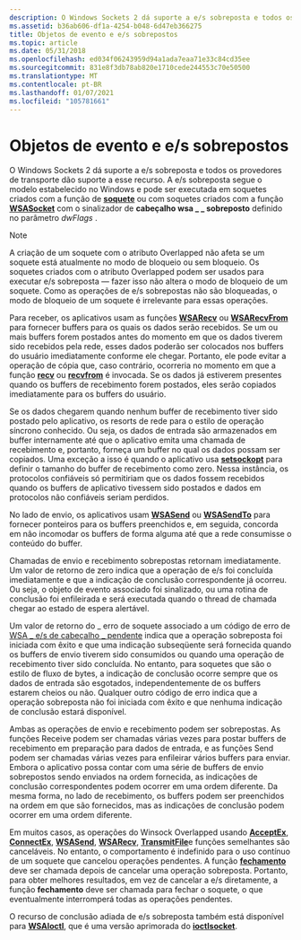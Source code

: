 ```yaml
---
description: O Windows Sockets 2 dá suporte a e/s sobreposta e todos os provedores de transporte dão suporte a esse recurso.
ms.assetid: b36ab606-df1a-4254-b048-6d47eb366275
title: Objetos de evento e e/s sobrepostos
ms.topic: article
ms.date: 05/31/2018
ms.openlocfilehash: ed034f06243959d94a1ada7eaa71e33c84cd35ee
ms.sourcegitcommit: 831e8f3db78ab820e1710cede244553c70e50500
ms.translationtype: MT
ms.contentlocale: pt-BR
ms.lasthandoff: 01/07/2021
ms.locfileid: "105781661"
---
```

# <a name="overlapped-io-and-event-objects"></a>Objetos de evento e e/s sobrepostos

O Windows Sockets 2 dá suporte a e/s sobreposta e todos os provedores de transporte dão suporte a esse recurso. A e/s sobreposta segue o modelo estabelecido no Windows e pode ser executada em soquetes criados com a função de [**soquete**](/windows/desktop/api/Winsock2/nf-winsock2-socket) ou com soquetes criados com a função [**WSASocket**](/windows/desktop/api/Winsock2/nf-winsock2-wsasocketa) com o sinalizador de **cabeçalho wsa \_ \_ sobreposto** definido no parâmetro *dwFlags* .

> [!Note]  
> A criação de um soquete com o atributo Overlapped não afeta se um soquete está atualmente no modo de bloqueio ou sem bloqueio. Os soquetes criados com o atributo Overlapped podem ser usados para executar e/s sobreposta — fazer isso não altera o modo de bloqueio de um soquete. Como as operações de e/s sobrepostas não são bloqueadas, o modo de bloqueio de um soquete é irrelevante para essas operações.

 

Para receber, os aplicativos usam as funções [**WSARecv**](/windows/desktop/api/Winsock2/nf-winsock2-wsarecv) ou [**WSARecvFrom**](/windows/desktop/api/Winsock2/nf-winsock2-wsarecvfrom) para fornecer buffers para os quais os dados serão recebidos. Se um ou mais buffers forem postados antes do momento em que os dados tiverem sido recebidos pela rede, esses dados poderão ser colocados nos buffers do usuário imediatamente conforme ele chegar. Portanto, ele pode evitar a operação de cópia que, caso contrário, ocorreria no momento em que a função [**recv**](/windows/desktop/api/winsock/nf-winsock-recv) ou [**recvfrom**](/windows/desktop/api/winsock/nf-winsock-recvfrom) é invocada. Se os dados já estiverem presentes quando os buffers de recebimento forem postados, eles serão copiados imediatamente para os buffers do usuário.

Se os dados chegarem quando nenhum buffer de recebimento tiver sido postado pelo aplicativo, os resorts de rede para o estilo de operação síncrono conhecido. Ou seja, os dados de entrada são armazenados em buffer internamente até que o aplicativo emita uma chamada de recebimento e, portanto, forneça um buffer no qual os dados possam ser copiados. Uma exceção a isso é quando o aplicativo usa [**setsockopt**](/windows/desktop/api/winsock/nf-winsock-setsockopt) para definir o tamanho do buffer de recebimento como zero. Nessa instância, os protocolos confiáveis só permitiriam que os dados fossem recebidos quando os buffers de aplicativo tivessem sido postados e dados em protocolos não confiáveis seriam perdidos.

No lado de envio, os aplicativos usam [**WSASend**](/windows/desktop/api/Winsock2/nf-winsock2-wsasend) ou [**WSASendTo**](/windows/desktop/api/Winsock2/nf-winsock2-wsasendto) para fornecer ponteiros para os buffers preenchidos e, em seguida, concorda em não incomodar os buffers de forma alguma até que a rede consumisse o conteúdo do buffer.

Chamadas de envio e recebimento sobrepostas retornam imediatamente. Um valor de retorno de zero indica que a operação de e/s foi concluída imediatamente e que a indicação de conclusão correspondente já ocorreu. Ou seja, o objeto de evento associado foi sinalizado, ou uma rotina de conclusão foi enfileirada e será executada quando o thread de chamada chegar ao estado de espera alertável.

Um valor de retorno do \_ erro de soquete associado a um código de erro de [WSA \_ e/s de cabeçalho \_ pendente](windows-sockets-error-codes-2.md) indica que a operação sobreposta foi iniciada com êxito e que uma indicação subseqüente será fornecida quando os buffers de envio tiverem sido consumidos ou quando uma operação de recebimento tiver sido concluída. No entanto, para soquetes que são o estilo de fluxo de bytes, a indicação de conclusão ocorre sempre que os dados de entrada são esgotados, independentemente de os buffers estarem cheios ou não. Qualquer outro código de erro indica que a operação sobreposta não foi iniciada com êxito e que nenhuma indicação de conclusão estará disponível.

Ambas as operações de envio e recebimento podem ser sobrepostas. As funções Receive podem ser chamadas várias vezes para postar buffers de recebimento em preparação para dados de entrada, e as funções Send podem ser chamadas várias vezes para enfileirar vários buffers para enviar. Embora o aplicativo possa contar com uma série de buffers de envio sobrepostos sendo enviados na ordem fornecida, as indicações de conclusão correspondentes podem ocorrer em uma ordem diferente. Da mesma forma, no lado de recebimento, os buffers podem ser preenchidos na ordem em que são fornecidos, mas as indicações de conclusão podem ocorrer em uma ordem diferente.

Em muitos casos, as operações do Winsock Overlapped usando [**AcceptEx**](/windows/win32/api/mswsock/nf-mswsock-acceptex), [**ConnectEx**](/windows/desktop/api/Mswsock/nc-mswsock-lpfn_connectex), [**WSASend**](/windows/desktop/api/Winsock2/nf-winsock2-wsasend), [**WSARecv**](/windows/desktop/api/Winsock2/nf-winsock2-wsarecv), [**TransmitFile**](/windows/win32/api/mswsock/nf-mswsock-transmitfile)e funções semelhantes são canceláveis. No entanto, o comportamento é indefinido para o uso contínuo de um soquete que cancelou operações pendentes. A função [**fechamento**](/windows/desktop/api/winsock/nf-winsock-closesocket) deve ser chamada depois de cancelar uma operação sobreposta. Portanto, para obter melhores resultados, em vez de cancelar a e/s diretamente, a função **fechamento** deve ser chamada para fechar o soquete, o que eventualmente interromperá todas as operações pendentes.

O recurso de conclusão adiada de e/s sobreposta também está disponível para [**WSAIoctl**](/windows/desktop/api/Winsock2/nf-winsock2-wsaioctl), que é uma versão aprimorada do [**ioctlsocket**](/windows/desktop/api/winsock/nf-winsock-ioctlsocket).

 

 
